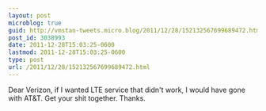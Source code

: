 ```yaml
---
layout: post
microblog: true
guid: http://vmstan-tweets.micro.blog/2011/12/28/152132567699689472.html
post_id: 3038993
date: 2011-12-28T15:03:25-0600
lastmod: 2011-12-28T15:03:25-0600
type: post
url: /2011/12/28/152132567699689472.html
---
```

Dear Verizon, if I wanted LTE service that didn't work, I would have gone with AT&T. Get your shit together. Thanks.
